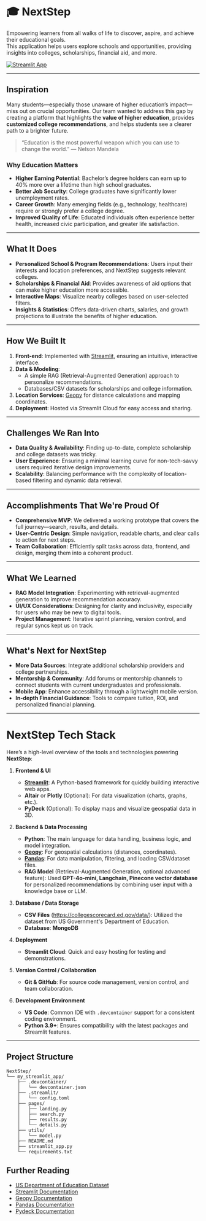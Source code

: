 # 🎓 NextStep

Empowering learners from all walks of life to discover, aspire, and achieve their educational goals.  
This application helps users explore schools and opportunities, providing insights into colleges, scholarships, financial aid, and more.

[![Streamlit App](https://static.streamlit.io/badges/streamlit_badge_black_white.svg)](https://next-step.streamlit.app/)

---

## Inspiration
Many students—especially those unaware of higher education’s impact—miss out on crucial opportunities. Our team wanted to address this gap by creating a platform that highlights the **value of higher education**, provides **customized college recommendations**, and helps students see a clearer path to a brighter future.

> “Education is the most powerful weapon which you can use to change the world.” — Nelson Mandela  

### Why Education Matters
- **Higher Earning Potential**: Bachelor’s degree holders can earn up to 40% more over a lifetime than high school graduates.  
- **Better Job Security**: College graduates have significantly lower unemployment rates.  
- **Career Growth**: Many emerging fields (e.g., technology, healthcare) require or strongly prefer a college degree.  
- **Improved Quality of Life**: Educated individuals often experience better health, increased civic participation, and greater life satisfaction.

---

## What It Does
- **Personalized School & Program Recommendations**: Users input their interests and location preferences, and NextStep suggests relevant colleges.  
- **Scholarships & Financial Aid**: Provides awareness of aid options that can make higher education more accessible.  
- **Interactive Maps**: Visualize nearby colleges based on user-selected filters.  
- **Insights & Statistics**: Offers data-driven charts, salaries, and growth projections to illustrate the benefits of higher education.

---

## How We Built It
1. **Front-end**: Implemented with [Streamlit](https://docs.streamlit.io/), ensuring an intuitive, interactive interface.
2. **Data & Modeling**:  
   - A simple RAG (Retrieval-Augmented Generation) approach to personalize recommendations.  
   - Databases/CSV datasets for scholarships and college information.  
3. **Location Services**: [Geopy](https://geopy.readthedocs.io/) for distance calculations and mapping coordinates.  
4. **Deployment**: Hosted via Streamlit Cloud for easy access and sharing.

---

## Challenges We Ran Into
- **Data Quality & Availability**: Finding up-to-date, complete scholarship and college datasets was tricky.  
- **User Experience**: Ensuring a minimal learning curve for non-tech-savvy users required iterative design improvements.  
- **Scalability**: Balancing performance with the complexity of location-based filtering and dynamic data retrieval.

---

## Accomplishments That We're Proud Of
- **Comprehensive MVP**: We delivered a working prototype that covers the full journey—search, results, and details.  
- **User-Centric Design**: Simple navigation, readable charts, and clear calls to action for next steps.  
- **Team Collaboration**: Efficiently split tasks across data, frontend, and design, merging them into a coherent product.

---

## What We Learned
- **RAG Model Integration**: Experimenting with retrieval-augmented generation to improve recommendation accuracy.  
- **UI/UX Considerations**: Designing for clarity and inclusivity, especially for users who may be new to digital tools.  
- **Project Management**: Iterative sprint planning, version control, and regular syncs kept us on track.

---

## What's Next for NextStep
- **More Data Sources**: Integrate additional scholarship providers and college partnerships.  
- **Mentorship & Community**: Add forums or mentorship channels to connect students with current undergraduates and professionals.  
- **Mobile App**: Enhance accessibility through a lightweight mobile version.  
- **In-depth Financial Guidance**: Tools to compare tuition, ROI, and personalized financial planning.

---

# NextStep Tech Stack

Here’s a high-level overview of the tools and technologies powering **NextStep**:

1. **Frontend & UI**  
   - **[Streamlit](https://docs.streamlit.io/)**: A Python-based framework for quickly building interactive web apps.  
   - **Altair** or **Plotly** (Optional): For data visualization (charts, graphs, etc.).  
   - **PyDeck** (Optional): To display maps and visualize geospatial data in 3D.

2. **Backend & Data Processing**  
   - **Python**: The main language for data handling, business logic, and model integration.  
   - **[Geopy](https://geopy.readthedocs.io/)**: For geospatial calculations (distances, coordinates).  
   - **[Pandas](https://pandas.pydata.org/)**: For data manipulation, filtering, and loading CSV/dataset files.
   - **RAG Model** (Retrieval-Augmented Generation, optional advanced feature): Used **GPT-4o-mini, Langchain, Pinecone vector database** for personalized recommendations by combining user input with a knowledge base or LLM.

3. **Database / Data Storage**  
   - **CSV Files** (https://collegescorecard.ed.gov/data/): Utilized the dataset from US Government's Department of Education.  
   - **Database**: **MongoDB**

4. **Deployment**  
   - **Streamlit Cloud**: Quick and easy hosting for testing and demonstrations.  

5. **Version Control / Collaboration**  
   - **Git & GitHub**: For source code management, version control, and team collaboration.  

6. **Development Environment**  
   - **VS Code**: Common IDE with `.devcontainer` support for a consistent coding environment.  
   - **Python 3.9+**: Ensures compatibility with the latest packages and Streamlit features.

---

## Project Structure

```plaintext
NextStep/
└── my_streamlit_app/
    ├── .devcontainer/
    │   └── devcontainer.json
    ├── .streamlit/
    │   └── config.toml
    ├── pages/
    │   ├── landing.py
    │   ├── search.py
    │   ├── results.py
    │   └── details.py
    ├── utils/
    │   └── model.py
    ├── README.md
    ├── streamlit_app.py
    └── requirements.txt
```

## Further Reading

- [US Department of Education Dataset](https://collegescorecard.ed.gov/data/)
- [Streamlit Documentation](https://docs.streamlit.io/)
- [Geopy Documentation](https://geopy.readthedocs.io/)
- [Pandas Documentation](https://pandas.pydata.org/)
- [Pydeck Documentation](https://deckgl.readthedocs.io/en/latest/)

